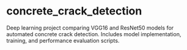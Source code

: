 # concrete_crack_detection
Deep learning project comparing VGG16 and ResNet50 models for automated concrete crack detection. Includes model implementation, training, and performance evaluation scripts.
